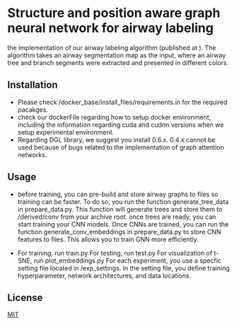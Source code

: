 # Structure and position aware graph neural network for airway labeling

the implementation of our airway labeling algorithm (published at ).
The algorithm takes an airway segmentation map as the input, where an airway tree and branch segments were extracted and presented in different colors.


## Installation

 - Please check /docker_base/install_files/requirements.in for the required pacakges.
 - check our dockerFile regarding how to setup docker environment, including the information regarding cuda and cudnn versions when we setup experimental environment.
 - Regarding DGL library, we suggest you install 0.6.x. 0.4.x cannot be used because of bugs related to the implementation of graph attention networks.



## Usage

- before training, you can pre-build and store airway graphs to files so training can be faster. To do so, you run the function generate_tree_data in prepare_data.py. This function will generate trees and store them to /derived/conv from your archive root.
once trees are ready, you can start training your CNN models. Once CNNs are trained, you can run the function generate_conv_embeddings in prepare_data.py to store CNN features to files.
This allows you to train GNN more efficiently.  

- For training, run train.py
For testing, run test.py
For visualization of t-SNE, run plot_embeddings.py
For each experiment, you use a specfic setting file located in /exp_settings.
In the setting file, you define training hyperparameter, network architectures, and data locations.

## License
[MIT](https://choosealicense.com/licenses/mit/)